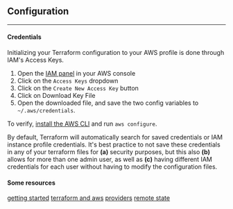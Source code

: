 ## Configuration
---
#### Credentials

Initializing your Terraform configuration to your AWS profile is done through IAM's Access Keys.

1. Open the [IAM panel](https://console.aws.amazon.com/iam/home?#security_credential) in your AWS console
2. Click on the `Access Keys` dropdown
3. Click on the `Create New Access Key` button
4. Click on Download Key File 
5. Open the downloaded file, and save the two config variables to `~/.aws/credentials`. 

To verify, [install the AWS CLI](https://docs.aws.amazon.com/cli/latest/userguide/install-linux-al2017.html) and run `aws configure`.

By default, Terraform will automatically search for saved credentials or IAM instance profile credentials. It's best practice to not save these credentials in any of your terraform files for **(a)** security purposes, but this also **(b)** allows for more than one admin user, as well as **(c)** having different IAM credentials for each user without having to modify the configuration files. 


#### Some resources
[getting started](https://learn.hashicorp.com/terraform/getting-started/build)
[terraform and aws](https://aws.amazon.com/blogs/apn/terraform-beyond-the-basics-with-aws/)
[providers](https://www.terraform.io/docs/providers/index.html)
[remote state](https://www.terraform.io/docs/state/remote.html)



